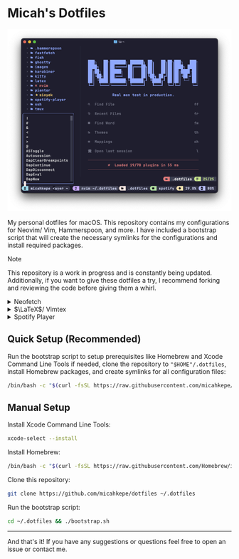 # Micah's Dotfiles

![Preview of my Neovim setup.](images/nvim.png)

My personal dotfiles for macOS. This repository contains my configurations for
Neovim/ Vim, Hammerspoon, and more. I have included a bootstrap script that will
create the necessary symlinks for the configurations and install required
packages.

> [!NOTE]
> This repository is a work in progress and is constantly being updated.
> Additionally, if you want to give these dotfiles a try, I recommend forking
> and reviewing the code before giving them a whirl.

<details>
<summary>Neofetch</summary>

![Neofetch output](./images/neofetch.png)

</details>

<details>
<summary>$\LaTeX$/ Vimtex</summary>

![LaTeX editing](./images/latex.png)

</details>

<details>
<summary>Spotify Player</summary>

![Spotify player in the terminal](./images/spotify-player.png)

</details>

## Quick Setup (Recommended)

Run the bootstrap script to setup prerequisites like Homebrew and Xcode
Command Line Tools if needed, clone the repository to `"$HOME"/.dotfiles`,
install Homebrew packages, and create symlinks for all configuration files:

```bash
/bin/bash -c "$(curl -fsSL https://raw.githubusercontent.com/micahkepe/dotfiles/refs/heads/main/bootstrap.sh)"
```

## Manual Setup

Install Xcode Command Line Tools:

```bash
xcode-select --install
```

Install Homebrew:

```bash
/bin/bash -c "$(curl -fsSL https://raw.githubusercontent.com/Homebrew/install/HEAD/install.sh)"
```

Clone this repository:

```bash
git clone https://github.com/micahkepe/dotfiles ~/.dotfiles
```

Run the bootstrap script:

```bash
cd ~/.dotfiles && ./bootstrap.sh
```

---

And that's it! If you have any suggestions or questions feel free to open an
issue or contact me.
